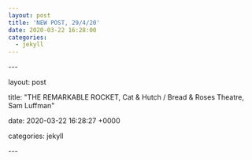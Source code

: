 ```yaml
---
layout: post
title: 'NEW POST, 29/4/20'
date: 2020-03-22 16:28:00
categories:
  - jekyll
---
```


\---

layout: post

title: "THE REMARKABLE ROCKET, Cat & Hutch / Bread & Roses Theatre, Sam Luffman"

date: 2020-03-22 16:28:27 +0000

categories: jekyll

\---